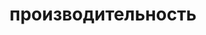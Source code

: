 ---
title: "производительность"
description: "Статьи об оптимизации приложений. Оптимальные флаги для компиляции под Raspberry PI, тюнинг сборщика мусора для Java, низкоуровневое программирование на С. Дизайн высокопроизводительных приложений"
---